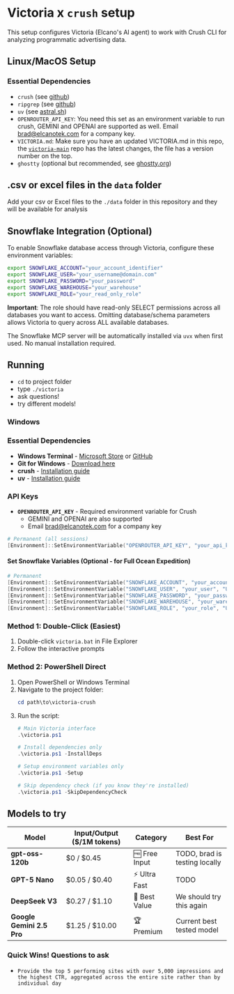 # Victoria x ```crush``` setup

This setup configures Victoria (Elcano's AI agent) to work with Crush CLI for analyzing programmatic advertising data.

## Linux/MacOS Setup

### Essential Dependencies

* ```crush``` (see [github](https://github.com/charmbracelet/crush))
* ```ripgrep``` (see [github](https://github.com/BurntSushi/ripgrep))
* ```uv``` (see [astral.sh](https://docs.astral.sh/uv/getting-started/installation/))
* ```OPENROUTER_API_KEY```: You need this set as an environment variable to run crush, GEMINI and OPENAI are supported as well. Email [brad@elcanotek.com](mailto:brad@elcanotek.com) for a company key.
* ```VICTORIA.md```: Make sure you have an updated VICTORIA.md in this repo, the [```victoria-main```](https://github.com/ElcanoTek/victoria-main) repo has the latest changes, the file has a version number on the top.
* ```ghostty``` (optional but recommended, see [ghostty.org](https://ghostty.org/))

## .csv or excel files in the ```data``` folder

Add your csv or Excel files to the ```./data``` folder in this repository and they will be available for analysis

## Snowflake Integration (Optional)

To enable Snowflake database access through Victoria, configure these environment variables:

```bash
export SNOWFLAKE_ACCOUNT="your_account_identifier"
export SNOWFLAKE_USER="your_username@domain.com"
export SNOWFLAKE_PASSWORD="your_password"
export SNOWFLAKE_WAREHOUSE="your_warehouse"
export SNOWFLAKE_ROLE="your_read_only_role"
```

**Important**: The role should have read-only SELECT permissions across all databases you want to access. Omitting database/schema parameters allows Victoria to query across ALL available databases.

The Snowflake MCP server will be automatically installed via ```uvx``` when first used. No manual installation required.

## Running
* ```cd``` to project folder
* type ```./victoria```
* ask questions!
* try different models!

### Windows

### Essential Dependencies
- **Windows Terminal** - [Microsoft Store](https://aka.ms/terminal) or [GitHub](https://github.com/microsoft/terminal)
- **Git for Windows** - [Download here](https://git-scm.com/download/win)
- **crush** - [Installation guide](https://github.com/charmbracelet/crush)
- **uv** - [Installation guide](https://docs.astral.sh/uv/getting-started/installation/)

### API Keys
- **`OPENROUTER_API_KEY`** - Required environment variable for Crush
  - GEMINI and OPENAI are also supported
  - Email [brad@elcanotek.com](mailto:brad@elcanotek.com) for a company key
 
```powershell
# Permanent (all sessions)
[Environment]::SetEnvironmentVariable("OPENROUTER_API_KEY", "your_api_key_here", "User")
```

#### Set Snowflake Variables (Optional - for Full Ocean Expedition)
```powershell
# Permanent
[Environment]::SetEnvironmentVariable("SNOWFLAKE_ACCOUNT", "your_account", "User")
[Environment]::SetEnvironmentVariable("SNOWFLAKE_USER", "your_user", "User")
[Environment]::SetEnvironmentVariable("SNOWFLAKE_PASSWORD", "your_password", "User")
[Environment]::SetEnvironmentVariable("SNOWFLAKE_WAREHOUSE", "your_warehouse", "User")
[Environment]::SetEnvironmentVariable("SNOWFLAKE_ROLE", "your_role", "User")
```

### Method 1: Double-Click (Easiest)
1. Double-click `victoria.bat` in File Explorer
2. Follow the interactive prompts

### Method 2: PowerShell Direct
1. Open PowerShell or Windows Terminal
2. Navigate to the project folder:
   ```powershell
   cd path\to\victoria-crush
   ```
3. Run the script:
   ```powershell
   # Main Victoria interface
   .\victoria.ps1
   
   # Install dependencies only
   .\victoria.ps1 -InstallDeps
   
   # Setup environment variables only
   .\victoria.ps1 -Setup
   
   # Skip dependency check (if you know they're installed)
   .\victoria.ps1 -SkipDependencyCheck
   ```

## Models to try

| Model | Input/Output ($/1M tokens) | Category | Best For |
|-------|---------------------------|----------|----------|
| **gpt-oss-120b** | $0 / $0.45 | 🆓 Free Input | TODO, brad is testing locally |
| **GPT-5 Nano** | $0.05 / $0.40 | ⚡ Ultra Fast | TODO |
| **DeepSeek V3** | $0.27 / $1.10 | 🎯 Best Value | We should try this again |
| **Google Gemini 2.5 Pro** | $1.25 / $10.00 | 🏆 Premium | Current best tested model |


### Quick Wins! Questions to ask

* ```Provide the top 5 performing sites with over 5,000 impressions and the highest CTR, aggregated across the entire site rather than by individual day```

